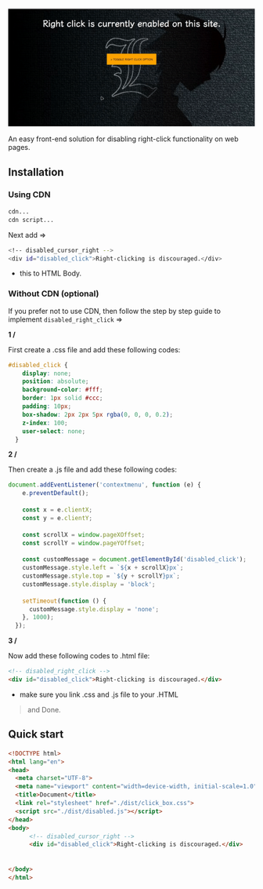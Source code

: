 ![banner](./.github/banner.gif)

An easy front-end solution for disabling right-click functionality on web pages. 

## Installation

### Using CDN

```bash
cdn...
cdn script...
```

Next add =>

```bash
<!-- disabled_cursor_right -->
<div id="disabled_click">Right-clicking is discouraged.</div>
```

- this to HTML Body.

### Without CDN (optional)

If you prefer not to use CDN, then follow the step by step guide to implement `disabled_right_click` =>

**1 /**

First create a .css file and add these following codes:

```css
#disabled_click {
    display: none;
    position: absolute;
    background-color: #fff;
    border: 1px solid #ccc;
    padding: 10px;
    box-shadow: 2px 2px 5px rgba(0, 0, 0, 0.2);
    z-index: 100;
    user-select: none;
  }
  ```
  
  **2 /**
  
  Then create a .js file and add these following codes:

```javascript
document.addEventListener('contextmenu', function (e) {
    e.preventDefault();

    const x = e.clientX;
    const y = e.clientY;

    const scrollX = window.pageXOffset;
    const scrollY = window.pageYOffset;

    const customMessage = document.getElementById('disabled_click');
    customMessage.style.left = `${x + scrollX}px`;
    customMessage.style.top = `${y + scrollY}px`;
    customMessage.style.display = 'block';

    setTimeout(function () {
      customMessage.style.display = 'none';
    }, 1000);
  });
  ```
  
  **3 /**
  
  Now add these following codes to .html file:
  
  ```html
  <!-- disabled_right_click -->
  <div id="disabled_click">Right-clicking is discouraged.</div>
  ```
  - make sure you link .css and .js file to your .HTML
  
  > and Done.
  
  ## Quick start
  
  ```html
  <!DOCTYPE html>
<html lang="en">
<head>
    <meta charset="UTF-8">
    <meta name="viewport" content="width=device-width, initial-scale=1.0">
    <title>Document</title>
    <link rel="stylesheet" href="./dist/click_box.css">
    <script src="./dist/disabled.js"></script>
</head>
<body>
        <!-- disabled_cursor_right -->
        <div id="disabled_click">Right-clicking is discouraged.</div>
    

</body>
</html>
```